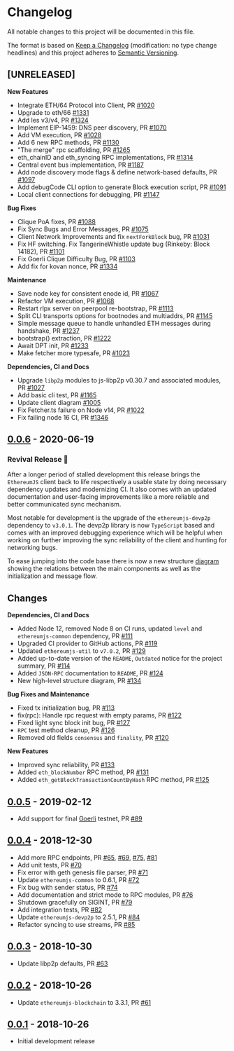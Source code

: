 # Changelog

All notable changes to this project will be documented in this file.

The format is based on [Keep a Changelog](http://keepachangelog.com/en/1.0.0/)
(modification: no type change headlines) and this project adheres to
[Semantic Versioning](http://semver.org/spec/v2.0.0.html).

## [UNRELEASED]

**New Features**

- Integrate ETH/64 Protocol into Client, PR [#1020](https://github.com/ethereumjs/ethereumjs-monorepo/pull/1020)
- Upgrade to eth/66 [#1331](https://github.com/ethereumjs/ethereumjs-monorepo/pull/1331)
- Add les v3/v4, PR [#1324](https://github.com/ethereumjs/ethereumjs-monorepo/pull/1324)
- Implement EIP-1459: DNS peer discovery, PR [#1070](https://github.com/ethereumjs/ethereumjs-monorepo/pull/1070)
- Add VM execution, PR [#1028](https://github.com/ethereumjs/ethereumjs-monorepo/pull/1028)
- Add 6 new RPC methods, PR [#1130](https://github.com/ethereumjs/ethereumjs-monorepo/pull/1130)
- "The merge" rpc scaffolding, PR [#1265](https://github.com/ethereumjs/ethereumjs-monorepo/pull/1265)
- eth_chainID and eth_syncing RPC implementations, PR [#1314](https://github.com/ethereumjs/ethereumjs-monorepo/pull/1314)
- Central event bus implementation, PR [#1187](https://github.com/ethereumjs/ethereumjs-monorepo/pull/1187)
- Add node discovery mode flags & define network-based defaults, PR [#1097](https://github.com/ethereumjs/ethereumjs-monorepo/pull/1097)
- Add debugCode CLI option to generate Block execution script, PR [#1091](https://github.com/ethereumjs/ethereumjs-monorepo/pull/1091)
- Local client connections for debugging, PR [#1147](https://github.com/ethereumjs/ethereumjs-monorepo/pull/1147)

**Bug Fixes**

- Clique PoA fixes, PR [#1088](https://github.com/ethereumjs/ethereumjs-monorepo/pull/1088)
- Fix Sync Bugs and Error Messages, PR [#1075](https://github.com/ethereumjs/ethereumjs-monorepo/pull/1075)
- Client Network Improvements and fix `nextForkBlock` bug, PR [#1031](https://github.com/ethereumjs/ethereumjs-monorepo/pull/1031)
- Fix HF switching. Fix TangerineWhistle update bug (Rinkeby: Block 14182), PR [#1101](https://github.com/ethereumjs/ethereumjs-monorepo/pull/1101)
- Fix Goerli Clique Difficulty Bug, PR [#1103](https://github.com/ethereumjs/ethereumjs-monorepo/pull/1103)
- Add fix for kovan nonce, PR [#1334](https://github.com/ethereumjs/ethereumjs-monorepo/pull/1334)

**Maintenance**

- Save node key for consistent enode id, PR [#1067](https://github.com/ethereumjs/ethereumjs-monorepo/pull/1067)
- Refactor VM execution, PR [#1068](https://github.com/ethereumjs/ethereumjs-monorepo/pull/1068)
- Restart rlpx server on peerpool re-bootstrap, PR [#1113](https://github.com/ethereumjs/ethereumjs-monorepo/pull/1113)
- Split CLI transports options for bootnodes and multiaddrs, PR [#1145](https://github.com/ethereumjs/ethereumjs-monorepo/pull/1145)
- Simple message queue to handle unhandled ETH messages during handshake, PR [#1237](https://github.com/ethereumjs/ethereumjs-monorepo/pull/1237)
- bootstrap() extraction, PR [#1222](https://github.com/ethereumjs/ethereumjs-monorepo/pull/1222)
- Await DPT init, PR [#1233](https://github.com/ethereumjs/ethereumjs-monorepo/pull/1233)
- Make fetcher more typesafe, PR [#1023](https://github.com/ethereumjs/ethereumjs-monorepo/pull/1023)

**Dependencies, CI and Docs**

- Upgrade `libp2p` modules to js-libp2p v0.30.7 and associated modules, PR [#1027](https://github.com/ethereumjs/ethereumjs-monorepo/pull/1027)
- Add basic cli test, PR [#1165](https://github.com/ethereumjs/ethereumjs-monorepo/pull/1165)
- Update client diagram [#1005](https://github.com/ethereumjs/ethereumjs-monorepo/pull/1005)
- Fix Fetcher.ts failure on Node v14, PR [#1022](https://github.com/ethereumjs/ethereumjs-monorepo/pull/1022)
- Fix failing node 16 CI, PR [#1346](https://github.com/ethereumjs/ethereumjs-monorepo/pull/1346)

## [0.0.6] - 2020-06-19

### Revival Release 🌻

After a longer period of stalled development this release brings the `EthereumJS` client back
to life respectively a usable state by doing necessary dependency updates and modernizing CI.
It also comes with an updated documentation and user-facing improvements like a more reliable
and better communicated sync mechanism.

Most notable for development is the upgrade of the `ethereumjs-devp2p` dependency to `v3.0.1`.
The devp2p library is now `TypeScript` based and comes with an improved debugging experience
which will be helpful when working on further improving the sync reliability of the client and
hunting for networking bugs.

To ease jumping into the code base there is now a new structure
[diagram](https://github.com/ethereumjs/ethereumjs-client/blob/master/diagram/client.svg)
showing the relations between the main components as well as the initialization and message flow.

## Changes

**Dependencies, CI and Docs**

- Added Node 12, removed Node 8 on CI runs, updated `level` and `ethereumjs-common` dependency,
  PR [#111](https://github.com/ethereumjs/ethereumjs-client/pull/111)
- Upgraded CI provider to GitHub actions,
  PR [#119](https://github.com/ethereumjs/ethereumjs-client/pull/119)
- Updated `ethereumjs-util` to `v7.0.2`,
  PR [#129](https://github.com/ethereumjs/ethereumjs-client/pull/129)
- Added up-to-date version of the `README`, `Outdated` notice for the project summary,
  PR [#114](https://github.com/ethereumjs/ethereumjs-client/pull/114)
- Added `JSON-RPC` documentation to `README`,
  PR [#124](https://github.com/ethereumjs/ethereumjs-client/pull/124)
- New high-level structure diagram,
  PR [#134](https://github.com/ethereumjs/ethereumjs-client/pull/134)

**Bug Fixes and Maintenance**

- Fixed tx initialization bug, PR [#113](https://github.com/ethereumjs/ethereumjs-client/pull/113)
- fix(rpc): Handle rpc request with empty params,
  PR [#122](https://github.com/ethereumjs/ethereumjs-client/pull/122)
- Fixed light sync block init bug,
  PR [#127](https://github.com/ethereumjs/ethereumjs-client/pull/127)
- `RPC` test method cleanup,
  PR [#126](https://github.com/ethereumjs/ethereumjs-client/pull/126)
- Removed old fields `consensus` and `finality`,
  PR [#120](https://github.com/ethereumjs/ethereumjs-client/pull/120)

**New Features**

- Improved sync reliability,
  PR [#133](https://github.com/ethereumjs/ethereumjs-client/pull/133)
- Added `eth_blockNumber` RPC method,
  PR [#131](https://github.com/ethereumjs/ethereumjs-client/pull/131)
- Added `eth_getBlockTransactionCountByHash` RPC method,
  PR [#125](https://github.com/ethereumjs/ethereumjs-client/pull/125)

[0.0.6]: https://github.com/ethereumjs/ethereumjs-client/compare/v0.0.5...v0.0.6

## [0.0.5] - 2019-02-12

- Add support for final [Goerli](https://github.com/goerli/testnet) testnet,
  PR [#89](https://github.com/ethereumjs/ethereumjs-client/pull/89)

[0.0.5]: https://github.com/ethereumjs/ethereumjs-client/compare/v0.0.4...v0.0.5

## [0.0.4] - 2018-12-30

- Add more RPC endpoints, PR [#65](https://github.com/ethereumjs/ethereumjs-client/pull/65), [#69](https://github.com/ethereumjs/ethereumjs-client/pull/69), [#75](https://github.com/ethereumjs/ethereumjs-client/pull/75), [#81](https://github.com/ethereumjs/ethereumjs-client/pull/81)
- Add unit tests, PR [#70](https://github.com/ethereumjs/ethereumjs-client/pull/70)
- Fix error with geth genesis file parser, PR [#71](https://github.com/ethereumjs/ethereumjs-client/pull/71)
- Update `ethereumjs-common` to 0.6.1, PR [#72](https://github.com/ethereumjs/ethereumjs-client/pull/72)
- Fix bug with sender status, PR [#74](https://github.com/ethereumjs/ethereumjs-client/pull/74)
- Add documentation and strict mode to RPC modules, PR [#76](https://github.com/ethereumjs/ethereumjs-client/pull/76)
- Shutdown gracefully on SIGINT, PR [#79](https://github.com/ethereumjs/ethereumjs-client/pull/79)
- Add integration tests, PR [#82](https://github.com/ethereumjs/ethereumjs-client/pull/82)
- Update `ethereumjs-devp2p` to 2.5.1, PR [#84](https://github.com/ethereumjs/ethereumjs-client/pull/84)
- Refactor syncing to use streams, PR [#85](https://github.com/ethereumjs/ethereumjs-client/pull/85)

[0.0.4]: https://github.com/ethereumjs/ethereumjs-client/compare/v0.0.3...v0.0.4

## [0.0.3] - 2018-10-30

- Update libp2p defaults, PR [#63](https://github.com/ethereumjs/ethereumjs-client/pull/63)

[0.0.3]: https://github.com/ethereumjs/ethereumjs-client/compare/v0.0.2...v0.0.3

## [0.0.2] - 2018-10-26

- Update `ethereumjs-blockchain` to 3.3.1, PR [#61](https://github.com/ethereumjs/ethereumjs-client/pull/61)

[0.0.2]: https://github.com/ethereumjs/ethereumjs-client/compare/v0.0.1...v0.0.2

## [0.0.1] - 2018-10-26

- Initial development release

[0.0.1]: https://github.com/ethereumjs/ethereumjs-client/tree/v0.0.1
